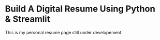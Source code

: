 # Build A Digital Resume Using Python & Streamlit
This is my personal resume page still under developement 
